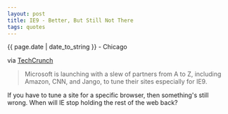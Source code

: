 ```yaml
---
layout: post
title: IE9 - Better, But Still Not There
tags: quotes
---
```


<p class="meta">{{ page.date | date_to_string }} - Chicago</p>

via [TechCrunch](http://techcrunch.com/2010/09/15/ie9-sites-shine-tctv/)

> Microsoft is launching with a slew of partners from A to Z, including Amazon, CNN, and Jango, to tune their sites especially for IE9.

If you have to tune a site for a specific browser, then something's still wrong. When will IE stop holding the rest of the web back?
